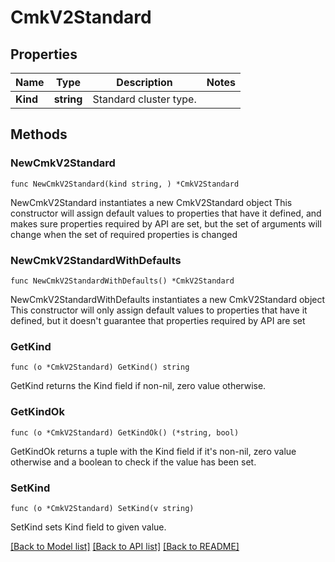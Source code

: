 # CmkV2Standard

## Properties

Name | Type | Description | Notes
------------ | ------------- | ------------- | -------------
**Kind** | **string** | Standard cluster type.  | 

## Methods

### NewCmkV2Standard

`func NewCmkV2Standard(kind string, ) *CmkV2Standard`

NewCmkV2Standard instantiates a new CmkV2Standard object
This constructor will assign default values to properties that have it defined,
and makes sure properties required by API are set, but the set of arguments
will change when the set of required properties is changed

### NewCmkV2StandardWithDefaults

`func NewCmkV2StandardWithDefaults() *CmkV2Standard`

NewCmkV2StandardWithDefaults instantiates a new CmkV2Standard object
This constructor will only assign default values to properties that have it defined,
but it doesn't guarantee that properties required by API are set

### GetKind

`func (o *CmkV2Standard) GetKind() string`

GetKind returns the Kind field if non-nil, zero value otherwise.

### GetKindOk

`func (o *CmkV2Standard) GetKindOk() (*string, bool)`

GetKindOk returns a tuple with the Kind field if it's non-nil, zero value otherwise
and a boolean to check if the value has been set.

### SetKind

`func (o *CmkV2Standard) SetKind(v string)`

SetKind sets Kind field to given value.



[[Back to Model list]](../README.md#documentation-for-models) [[Back to API list]](../README.md#documentation-for-api-endpoints) [[Back to README]](../README.md)


